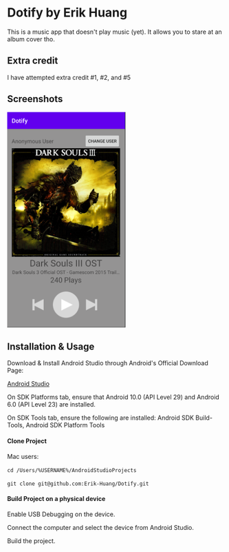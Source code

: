 
# Dotify by Erik Huang

This is a music app that doesn't play music (yet). It allows you to stare at an album cover tho.

## Extra credit
I have attempted extra credit #1, #2, and #5

## Screenshots
<img src="./screenshot.png" alt="Screenshot of the app" height="500" />

## Installation & Usage

Download & Install Android Studio through Android's Official Download Page:

[Android Studio](https://developer.android.com/studio)

On SDK Platforms tab, ensure that Android 10.0 (API Level 29) and Android 6.0 (API Level 23) are installed.

On SDK Tools tab, ensure the following are installed: Android SDK Build-Tools, Android SDK Platform Tools

#### Clone Project

Mac users:

`cd /Users/%USERNAME%/AndroidStudioProjects`

`git clone git@github.com:Erik-Huang/Dotify.git`

#### Build Project on a physical device

Enable USB Debugging on the device.

Connect the computer and select the device from Android Studio.

Build the project.

